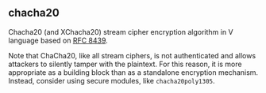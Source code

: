 chacha20
-------

Chacha20 (and XChacha20) stream cipher encryption algorithm in V language based on [RFC 8439](https://datatracker.ietf.org/doc/html/rfc8439).

Note that ChaCha20, like all stream ciphers, is not authenticated and allows attackers to silently tamper with the plaintext. For this reason, it is more appropriate as a building block than as a standalone encryption mechanism. Instead, consider using secure modules, like `chacha20poly1305`.